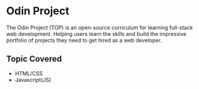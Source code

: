 # Odin Project
The Odin Project (TOP) is an open-source curriculum for learning full-stack web development. Helping users learn the skills and build the impressive portfolio of projects they need to get hired as a web developer.

## Topic Covered
- HTML/CSS
- Javascript(JS)
